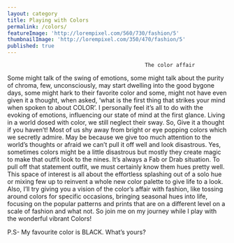 ```yaml
---
layout: category
title: Playing with Colors
permalink: /colors/
featureImage: 'http://lorempixel.com/560/730/fashion/5'
thumbnailImage: 'http://lorempixel.com/350/470/fashion/5'
published: true
---
```

												The color affair
Some might talk of the swing of emotions, some might talk about the purity of chroma, few, unconsciously, may start dwelling into the good bygone days, some might hark to their favorite color and some, might not have even given it a thought, when asked, ‘what is the first thing that strikes your mind when spoken to about COLOR’.
I personally feel it’s all to do with the evoking of emotions, influencing our state of mind at the first glance. Living in a world dosed with color, we still neglect their sway. So, Give it a thought if you haven’t!
Most of us shy away from bright or eye popping colors which we secretly admire. May be because we give too much attention to the world’s thoughts or afraid we can’t pull it off well and look disastrous.
Yes, sometimes colors might be a little disastrous but mostly they create magic to make that outfit look to the nines. It’s always a Fab or Drab situation. To pull off that statement outfit, we must certainly  know them hues pretty well. 
This space of interest is all about the effortless splashing out of a solo hue or mixing  few up to reinvent a whole new color palette to give life to a look.
Also, I’ll try giving you a vision of the color’s affair with fashion, like tossing around colors for specific occasions, bringing seasonal hues into life, focusing on the popular patterns and prints that are on a different level on a scale of fashion and what not.
So join me on my journey while I play with the wonderful vibrant Colors!

P.S- My favourite color is BLACK. What’s yours? 
